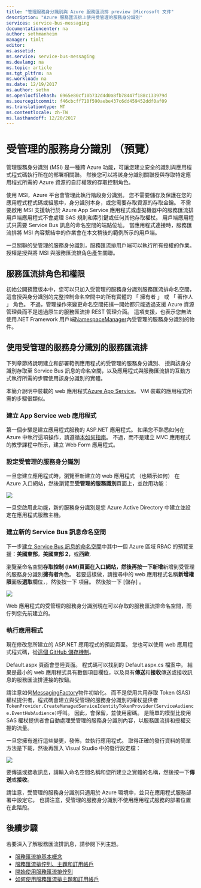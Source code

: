 ```yaml
---
title: "管理服務身分識別與 Azure 服務匯流排 preview |Microsoft 文件"
description: "Azure 服務匯流排上使用受管理的服務身分識別"
services: service-bus-messaging
documentationcenter: na
author: sethmanheim
manager: timlt
editor: 
ms.assetid: 
ms.service: service-bus-messaging
ms.devlang: na
ms.topic: article
ms.tgt_pltfrm: na
ms.workload: na
ms.date: 12/19/2017
ms.author: sethm
ms.openlocfilehash: 6965e80cf10b732d4d0a8fb78447f188c133979d
ms.sourcegitcommit: f46cbcff710f590aebe437c6dd459452ddf0af09
ms.translationtype: MT
ms.contentlocale: zh-TW
ms.lasthandoff: 12/20/2017
---
```

# <a name="managed-service-identity-preview"></a>受管理的服務身分識別 （預覽）

管理服務身分識別 (MSI) 是一種跨 Azure 功能，可讓您建立安全的識別與應用程式程式碼執行所在的部署相關聯。 然後您可以將該身分識別關聯授與存取特定應用程式所需的 Azure 資源的自訂權限的存取控制角色。

使用 MSI，Azure 平台會管理此執行階段身分識別。 您不需要儲存及保護在您的應用程式程式碼或組態中，身分識別本身，或您需要存取資源的存取金鑰。 不需要啟用 MSI 支援執行於 Azure App Service 應用程式或虛擬機器中的服務匯流排用戶端應用程式不會處理 SAS 規則和索引鍵或任何其他存取權杖。 用戶端應用程式只需要 Service Bus 訊息的命名空間的端點位址。 當應用程式連接時，服務匯流排將 MSI 內容繫結中的作業會在本文稍後的範例所示的用戶端。 

一旦關聯的受管理的服務身分識別，服務匯流排用戶端可以執行所有授權的作業。 授權是授與將 MSI 與服務匯流排角色產生關聯。 

## <a name="service-bus-roles-and-permissions"></a>服務匯流排角色和權限

初始公開預覽版本中，您可以只加入受管理的服務身分識別服務匯流排命名空間，這會授與身分識別的完整控制命名空間中的所有實體的 「 擁有者 」 或 「 著作人 」 角色。 不過，管理操作來變更命名空間拓撲一開始都只能透過支援 Azure 資源管理員而不是透過原生的服務匯流排 REST 管理介面。 這項支援，也表示您無法使用.NET Framework 用戶端[NamespaceManager](/dotnet/api/microsoft.servicebus.namespacemanager)內受管理的服務身分識別的物件。

## <a name="use-service-bus-with-a-managed-service-identity"></a>使用受管理的服務身分識別的服務匯流排

下列章節將說明建立和部署範例應用程式的受管理的服務身分識別、 授與該身分識別存取至 Service Bus 訊息的命名空間，以及應用程式與服務匯流排的互動方式執行所需的步驟使用該身分識別的實體。

本簡介說明中裝載的 web 應用程式[Azure App Service](https://azure.microsoft.com/services/app-service/)。 VM 裝載的應用程式所需的步驟很類似。

### <a name="create-an-app-service-web-application"></a>建立 App Service web 應用程式

第一個步驟是建立應用程式服務的 ASP.NET 應用程式。 如果您不熟悉如何在 Azure 中執行這項操作，請遵循[本如何指南](../app-service/app-service-web-get-started-dotnet-framework.md)。 不過，而不是建立 MVC 應用程式的教學課程中所示，建立 Web Form 應用程式。

### <a name="set-up-the-managed-service-identity"></a>設定受管理的服務身分識別

一旦您建立應用程式時，瀏覽至新建立的 web 應用程式 （也顯示如何） 在 Azure 入口網站，然後瀏覽至**受管理的服務識別**頁面上，並啟用功能： 

![](./media/service-bus-managed-service-identity/msi1.png)

一旦您啟用此功能，新的服務身分識別是您 Azure Active Directory 中建立並設定在應用程式服務主機。

### <a name="create-a-new-service-bus-messaging-namespace"></a>建立新的 Service Bus 訊息命名空間

下一步[建立 Service Bus 訊息的命名空間](service-bus-create-namespace-portal.md)中其中一個 Azure 區域 RBAC 的預覽支援：**美國東部**，**美國東部 2**，或**西歐**. 

瀏覽至命名空間**存取控制 (IAM)**頁面在入口網站，然後再按一下**新增**新增到受管理的服務身分識別**擁有者**角色。 若要這樣做，請搜尋中的 web 應用程式名稱**新增權限**面板**選取**欄位，，然後按一下 項目。 然後按一下 [儲存] 。

![](./media/service-bus-managed-service-identity/msi2.png)
 
Web 應用程式的受管理的服務身分識別現在可以存取的服務匯流排命名空間，而佇列您先前建立的。 

### <a name="run-the-app"></a>執行應用程式

現在修改您所建立的 ASP.NET 應用程式的預設頁面。 您也可以使用 web 應用程式程式碼，從[這個 GitHub 儲存機制](https://github.com/Azure/azure-service-bus/tree/master/samples/DotNet/Microsoft.ServiceBus.Messaging/ManagedServiceIdentity)。 

Default.aspx 頁面會登陸頁面。 程式碼可以找到的 Default.aspx.cs 檔案中。 結果是最小的 web 應用程式具有數個項目欄位，以及具有**傳送**和**接收**傳送或接收訊息的服務匯流排連接的按鈕。

請注意如何[MessagingFactory](/dotnet/api/microsoft.servicebus.messaging.messagingfactory)物件初始化。 而不是使用共用存取 Token (SAS) 權杖提供者，程式碼會建立與受管理的服務身分識別的權杖提供者`TokenProvider.CreateManagedServiceIdentityTokenProvider(ServiceAudience.EventHubAudience)`呼叫。 因此，會保留，並使用密碼。 是簡單的模型比使用 SAS 權杖提供者會自動處理受管理的服務身分識別內容，以服務匯流排和授權交握的流量。

一旦您擁有進行這些變更，發佈，並執行應用程式。 取得正確的發行資料的簡單方法是下載，然後再匯入 Visual Studio 中的發行設定檔：

![](./media/service-bus-managed-service-identity/msi3.png)
 
要傳送或接收訊息，請輸入命名空間名稱和您所建立之實體的名稱，然後按一下**傳送**或**接收**。 
 
請注意，受管理的服務身分識別只適用於 Azure 環境中，並只在應用程式服務部署中設定它。 也請注意，受管理的服務身分識別不使用應用程式服務的部署位置在此階段。

## <a name="next-steps"></a>後續步驟

若要深入了解服務匯流排訊息，請參閱下列主題。

* [服務匯流排基本概念](service-bus-fundamentals-hybrid-solutions.md)
* [服務匯流排佇列、主題和訂用帳戶](service-bus-queues-topics-subscriptions.md)
* [開始使用服務匯流排佇列](service-bus-dotnet-get-started-with-queues.md)
* [如何使用服務匯流排主題和訂用帳戶](service-bus-dotnet-how-to-use-topics-subscriptions.md)